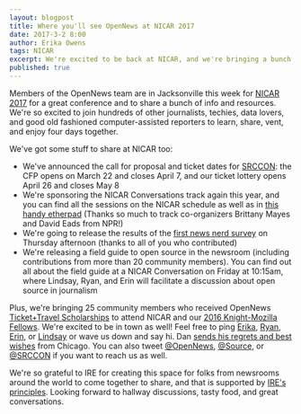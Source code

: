 ```yaml
---
layout: blogpost
title: Where you'll see OpenNews at NICAR 2017
date: 2017-3-2 8:00
author: Erika Owens
tags: NICAR
excerpt: We're excited to be back at NICAR, and we're bringing a bunch of announcements and projects to share.
published: true
---
```


Members of the OpenNews team are in Jacksonville this week for [NICAR 2017](http://www.ire.org/conferences/nicar2017/) for a great conference and to share a bunch of info and resources. We're so excited to join hundreds of other journalists, techies, data lovers, and good old fashioned computer-assisted reporters to learn, share, vent, and enjoy four days together.

We've got some stuff to share at NICAR too:

* We've announced the call for proposal and ticket dates for [SRCCON](https://srccon.org/): the CFP opens on March 22 and closes April 7, and our ticket lottery opens April 26 and closes May 8 
* We're sponsoring the NICAR Conversations track again this year, and you can find all the sessions on the NICAR schedule as well as in [this handy etherpad](https://public.etherpad-mozilla.org/p/opennews-2017-NICAR-conversations-schedule) (Thanks so much to track co-organizers Brittany Mayes and David Eads from NPR!)
* We're going to release the results of the [first news nerd survey](/blog/news-nerd-survey/) on Thursday afternoon (thanks to all of you who contributed)
* We're releasing a field guide to open source in the newsroom (including contributions from more than 20 community members). You can find out all about the field guide at a NICAR Conversation on Friday at 10:15am, where Lindsay, Ryan, and Erin will facilitate a discussion about open source in journalism

Plus, we're bringing 25 community members who received OpenNews [Ticket+Travel Scholarships](/what/community/scholarships) to attend NICAR and our [2016 Knight-Mozilla Fellows](/what/fellowships/2016meet). We're excited to be in town as well! Feel free to ping [Erika](mailto:erika@opennews.org), [Ryan](ryan@opennews.org), [Erin](erin@opennews.org), or [Lindsay](lindsay@opennews.org) or wave us down and say hi. Dan [sends his regrets and best wishes](https://twitter.com/dansinker/status/836998256345366528) from Chicago. You can also tweet [@OpenNews](https://twitter.com/opennews), [@Source](https://twitter.com/source), or [@SRCCON](https://twitter.com/SRCCON) if you want to reach us as well.

We're so grateful to IRE for creating this space for folks from newsrooms around the world to come together to share, and that is supported by [IRE's principles](http://www.ire.org/media/uploads/files/documents/ire_principles.pdf). Looking forward to hallway discussions, tasty food, and great conversations.
